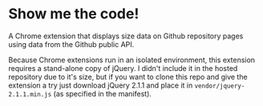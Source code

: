 # Show me the code!

A Chrome extension that displays size data on Github repository pages using data
from the Github public API.

Because Chrome extensions run in an isolated environment, this extension
requires a stand-alone copy of jQuery.  I didn't include it in the hosted
repository due to it's size, but if you want to clone this repo and give the
extension a try just download jQuery 2.1.1 and place it in
`vendor/jquery-2.1.1.min.js` (as specified in the manifest).
